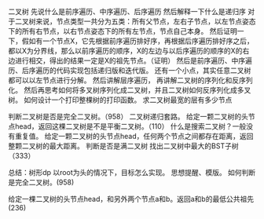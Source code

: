 二叉树
先说什么是前序遍历、中序遍历、后序遍历
然后解释一下什么是递归序
对于二叉树来说，节点类型一共分为五类：所有父节点，左右子节点，以左节点姿态下的所有右节点，以右节点姿态下的所有左节点，节点自己本身。
然后证明一下，假如有一个节点X，它先根据前序遍历排好序，再根据后序遍历排好序之后，都以X为分界线，那么以前序遍历的顺序，X的左边与以后序遍历的顺序的X的右边进行相交，得出的结果一定是X的祖先节点。（证明）
然后是前序遍历、中序遍历、后序遍历的代码实现包括递归版和迭代版。
还有一个小点，其实任意二叉树都可以以左节点进行分解。
然后讲解层序遍历，
再讲解二叉树的序列化和反序列化。
然后再思考如何将多叉树序列化成二叉树，并且二叉树如何反序列化成多叉树。
如何设计一个打印整棵树的打印函数。
求二叉树最宽的层有多少节点

判断二叉树是否是完全二叉树。（958）
二叉树递归套路。
给定一颗二叉树的头节点head，返回这棵二叉树是不是平衡二叉树。（110）
什么是搜索二叉树？一般没有重复值。
给定一颗二叉树的头节点head，任何两个节点之间都存在距离，返回整颗二叉树的最大距离。
判断是否是满二叉树
找出二叉树中最大的BST子树（333）

总结：树形dp
以root为头的情况下，目标怎么实现。
思想提醒、模版。
如何判断是完全二叉树。(958)

给定一棵二叉树的头节点head，和另外两个节点a和b。返回a和b的最低公共祖先(236)
